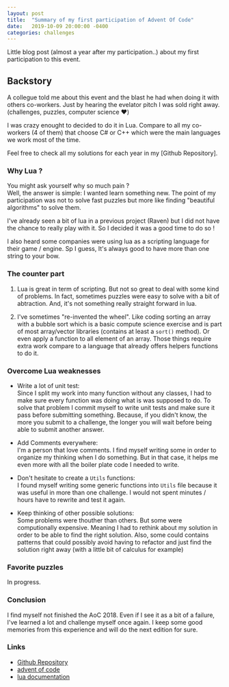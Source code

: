 ```yaml
---
layout: post
title:  "Summary of my first participation of Advent Of Code"
date:   2019-10-09 20:00:00 -0400
categories: challenges
---
```


Little blog post (almost a year after my participation..) about my first participation to this event.

Backstory
--------------------
A collegue told me about this event and the blast he had when doing it with others co-workers.
Just by hearing the evelator pitch I was sold right away. (challenges, puzzles, computer science :heart:)

I was crazy enought to decided to do it in Lua. 
Compare to all my co-workers (4 of them) that choose C# or C++ which were the main languages we work most of the time.

Feel free to check all my solutions for each year in my [Github Repository].

### Why Lua ?
You might ask yourself why so much pain ?  
Well, the answer is simple: I wanted learn something new. 
The point of my participation was not to solve fast puzzles but more like finding "beautiful algorithms" to solve them.

I've already seen a bit of lua in a previous project (Raven) but I did not have the chance to really play with it. 
So I decided it was a good time to do so !

I also heard some companies were using lua as a scripting language for their game / engine. 
Sp I guess, It's always good to have more than one string to your bow.

### The counter part
1) Lua is great in term of scripting. But not so great to deal with some kind of problems. 
In fact, sometimes puzzles were easy to solve with a bit of abtraction. 
And, it's not something really straight forward in lua.

2) I've sometimes "re-invented the wheel". 
Like coding sorting an array with a bubble sort which is a basic compute science exercise and is part of most array/vector libraries (contains at least a `sort()` method). 
Or even apply a function to all element of an array. Those things require extra work compare to a language that already offers helpers functions to do it.

### Overcome Lua weaknesses

 - Write a lot of unit test:  
Since I split my work into many function without any classes, I had to make sure every function was doing what is was supposed to do.
To solve that problem I commit myself to write unit tests and make sure it pass before submitting something. 
Because, if you didn't know, the more you submit to a challenge, the longer you will wait before being able to submit another answer.

 - Add Comments everywhere:  
I'm a person that love comments. I find myself writing some in order to organize my thinking when I do something. 
But in that case, it helps me even more with all the boiler plate code I needed to write.

- Don't hesitate to create a `Utils` functions:   
I found myself writing some generic functions into `Utils` file because it was useful in more than one challenge.
I would not spent minutes / hours have to rewrite and test it again.

 - Keep thinking of other possible solutions:  
Some problems were thouther than others. But some were computionally expensive. 
Meaning I had to rethink about my solution in order to be able to find the right solution. 
Also, some could contains patterns that could possibly avoid having to refactor and just find the solution right away (with a little bit of calculus for example)

### Favorite puzzles
In progress.

### Conclusion
I find myself not finished the AoC 2018. 
Even if I see it as a bit of a failure, I've learned a lot and challenge myself once again.
I keep some good memories from this experience and will do the next edition for sure.

### Links
- [Github Repository](https://github.com/Graygzou/advent-of-code-2018)
- [advent of code](https://adventofcode.com/2018/)
- [lua documentation](https://www.lua.org/pil/contents.html)
